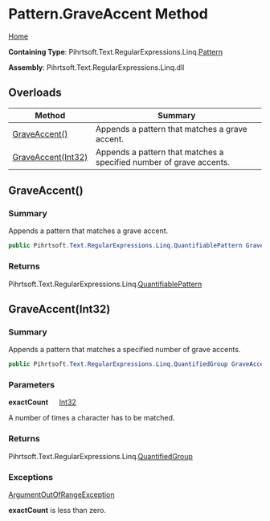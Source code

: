 # Pattern\.GraveAccent Method

[Home](../../../../../../README.md)

**Containing Type**: Pihrtsoft\.Text\.RegularExpressions\.Linq\.[Pattern](../README.md)

**Assembly**: Pihrtsoft\.Text\.RegularExpressions\.Linq\.dll

## Overloads

| Method | Summary |
| ------ | ------- |
| [GraveAccent()](#Pihrtsoft_Text_RegularExpressions_Linq_Pattern_GraveAccent) | Appends a pattern that matches a grave accent\. |
| [GraveAccent(Int32)](#Pihrtsoft_Text_RegularExpressions_Linq_Pattern_GraveAccent_System_Int32_) | Appends a pattern that matches a specified number of grave accents\. |

## GraveAccent\(\) <a name="Pihrtsoft_Text_RegularExpressions_Linq_Pattern_GraveAccent"></a>

### Summary

Appends a pattern that matches a grave accent\.

```csharp
public Pihrtsoft.Text.RegularExpressions.Linq.QuantifiablePattern GraveAccent()
```

### Returns

Pihrtsoft\.Text\.RegularExpressions\.Linq\.[QuantifiablePattern](../../QuantifiablePattern/README.md)

## GraveAccent\(Int32\) <a name="Pihrtsoft_Text_RegularExpressions_Linq_Pattern_GraveAccent_System_Int32_"></a>

### Summary

Appends a pattern that matches a specified number of grave accents\.

```csharp
public Pihrtsoft.Text.RegularExpressions.Linq.QuantifiedGroup GraveAccent(int exactCount)
```

### Parameters

**exactCount** &emsp; [Int32](https://docs.microsoft.com/en-us/dotnet/api/system.int32)

A number of times a character has to be matched\.

### Returns

Pihrtsoft\.Text\.RegularExpressions\.Linq\.[QuantifiedGroup](../../QuantifiedGroup/README.md)

### Exceptions

[ArgumentOutOfRangeException](https://docs.microsoft.com/en-us/dotnet/api/system.argumentoutofrangeexception)

**exactCount** is less than zero\.

